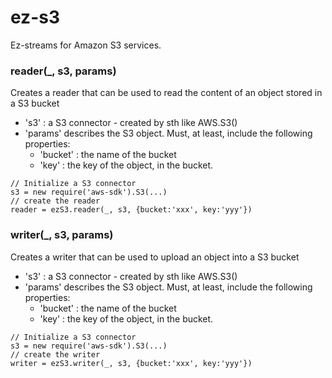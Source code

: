 # ez-s3
Ez-streams for Amazon S3 services.
### reader(_, s3, params)
Creates a reader that can be used to read the content of an object stored in a S3 bucket
- 's3' : a S3 connector - created by sth like AWS.S3()
- 'params' describes the S3 object. Must, at least, include the following properties:
	- 'bucket'  : the name of the bucket
	- 'key' : the key of the object, in the bucket.
 
```
// Initialize a S3 connector
s3 = new require('aws-sdk').S3(...)
// create the reader
reader = ezS3.reader(_, s3, {bucket:'xxx', key:'yyy'})
```
### writer(_, s3, params)
Creates a writer that can be used to upload an object into a S3 bucket
- 's3' : a S3 connector - created by sth like AWS.S3()
- 'params' describes the S3 object. Must, at least, include the following properties:
	- 'bucket'  : the name of the bucket
	- 'key' : the key of the object, in the bucket.
 
```
// Initialize a S3 connector
s3 = new require('aws-sdk').S3(...)
// create the writer
writer = ezS3.writer(_, s3, {bucket:'xxx', key:'yyy'})
```
